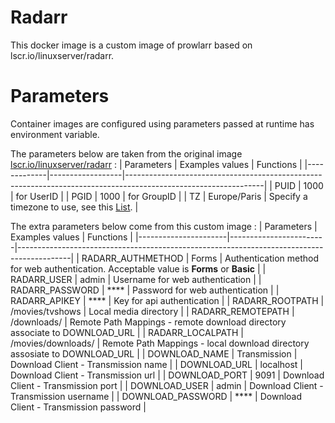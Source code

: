 # Radarr
This docker image is a custom image of prowlarr based on lscr.io/linuxserver/radarr.

# Parameters
Container images are configured using parameters passed at runtime has environment variable. 

The parameters below are taken from the original image [lscr.io/linuxserver/radarr](https://hub.docker.com/r/linuxserver/radarr) :
|  Parameters | Examples values  | Functions                                                                                                      |
|-------------|------------------|----------------------------------------------------------------------------------------------------------------|
| PUID        |  1000            | for UserID                                                                                                     |
| PGID        |  1000            | for GroupID                                                                                                    |
| TZ          |  Europe/Paris    | Specify a timezone to use, see this [List](https://en.wikipedia.org/wiki/List_of_tz_database_time_zones#List). |

The extra parameters below come from this custom image :
|  Parameters          | Examples values        | Functions                                                                                 |
|----------------------|------------------------|-------------------------------------------------------------------------------------------|
| RADARR_AUTHMETHOD    |  Forms                 | Authentication method for web authentication. Acceptable value is **Forms** or **Basic**  |
| RADARR_USER          |  admin                 | Username for web authentication                                                           |
| RADARR_PASSWORD      |  ****                  | Password for web authentication                                                           |
| RADARR_APIKEY        |  ****                  | Key for api authentication                                                                |
| RADARR_ROOTPATH      |  /movies/tvshows       | Local media directory                                                                     |
| RADARR_REMOTEPATH    |  /downloads/           | Remote Path Mappings - remote download directory associate to DOWNLOAD_URL                |
| RADARR_LOCALPATH     |  /movies/downloads/    | Remote Path Mappings - local download directory assosiate to DOWNLOAD_URL                 |
| DOWNLOAD_NAME        |  Transmission          | Download Client - Transmission name                                                       |
| DOWNLOAD_URL         |  localhost             | Download Client - Transmission url                                                        |
| DOWNLOAD_PORT        |  9091                  | Download Client - Transmission port                                                       |
| DOWNLOAD_USER        |  admin                 | Download Client - Transmission username                                                   |
| DOWNLOAD_PASSWORD    |  ****                  | Download Client - Transmission password                                                   |
